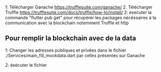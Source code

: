 1: Télécharger Ganache https://trufflesuite.com/ganache/
2. Télécharger Truffle https://trufflesuite.com/docs/truffle/how-to/install/
2: executer la commande "flutter pub get" pour récupérer les packages nécéssaires à la communication avec
la blockchain notemment Truffle et http

## Pour remplir la blockchain avec de la data
1: Changer les adresses publiques et privées dans le fichier ./Services/main_fill_mockdata.dart 
par celles présentes sur Ganache

2: éxécuter le fichier
